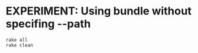 EXPERIMENT: Using bundle without specifing --path
=====================================

```
rake all
rake clean
```
